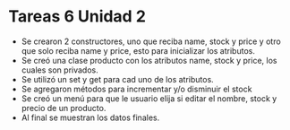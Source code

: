 # Tareas 6 Unidad 2

- Se crearon 2 constructores, uno que reciba name, stock y price y otro que solo reciba name y price, esto para inicializar los atributos.
- Se creó una clase producto con los atributos name, stock y price, los cuales son privados.
- Se utilizó un set y get para cad uno de los atributos.
- Se agregaron métodos para incrementar y/o disminuir el stock
- Se creó un menú para que le usuario elija si editar el nombre, stock y precio de un producto.
- Al final se muestran los datos finales.
